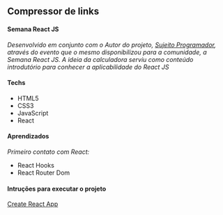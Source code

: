 ## Compressor de links

#### Semana React JS

*Desenvolvido em conjunto com o Autor do projeto, [Sujeito Programador](https://github.com/sujeitoprogramador), através do evento que o mesmo disponibilizou para a comunidade, a Semana React JS. A ideia da calculadora serviu como conteúdo introdutório para conhecer a aplicabilidade do React JS*

#### Techs

- HTML5
- CSS3
- JavaScript
- React

#### Aprendizados

*Primeiro contato com React:*
- React Hooks
- React Router Dom

#### Intruções para executar o projeto

[Create React App](https://github.com/JA-Lourenco/compressorLink/blob/main/src/reactReadMe.md)